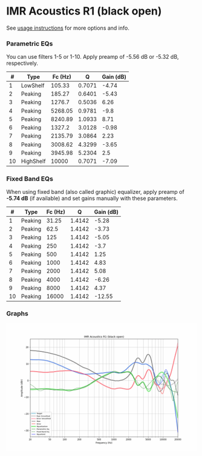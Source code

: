 # IMR Acoustics R1 (black open)
See [usage instructions](https://github.com/jaakkopasanen/AutoEq#usage) for more options and info.

### Parametric EQs
You can use filters 1-5 or 1-10. Apply preamp of -5.56 dB or -5.32 dB, respectively.

|   # | Type      |   Fc (Hz) |      Q |   Gain (dB) |
|-----|-----------|-----------|--------|-------------|
|   1 | LowShelf  |    105.33 | 0.7071 |       -4.74 |
|   2 | Peaking   |    185.27 | 0.6401 |       -5.43 |
|   3 | Peaking   |   1276.7  | 0.5036 |        6.26 |
|   4 | Peaking   |   5268.05 | 0.9781 |       -9.8  |
|   5 | Peaking   |   8240.89 | 1.0933 |        8.71 |
|   6 | Peaking   |   1327.2  | 3.0128 |       -0.98 |
|   7 | Peaking   |   2135.79 | 3.0864 |        2.23 |
|   8 | Peaking   |   3008.62 | 4.3299 |       -3.65 |
|   9 | Peaking   |   3945.98 | 5.2304 |        2.5  |
|  10 | HighShelf |  10000    | 0.7071 |       -7.09 |

### Fixed Band EQs
When using fixed band (also called graphic) equalizer, apply preamp of **-5.74 dB** (if available) and set gains manually with these parameters.

|   # | Type    |   Fc (Hz) |      Q |   Gain (dB) |
|-----|---------|-----------|--------|-------------|
|   1 | Peaking |     31.25 | 1.4142 |       -5.28 |
|   2 | Peaking |     62.5  | 1.4142 |       -3.73 |
|   3 | Peaking |    125    | 1.4142 |       -5.05 |
|   4 | Peaking |    250    | 1.4142 |       -3.7  |
|   5 | Peaking |    500    | 1.4142 |        1.25 |
|   6 | Peaking |   1000    | 1.4142 |        4.83 |
|   7 | Peaking |   2000    | 1.4142 |        5.08 |
|   8 | Peaking |   4000    | 1.4142 |       -6.26 |
|   9 | Peaking |   8000    | 1.4142 |        4.37 |
|  10 | Peaking |  16000    | 1.4142 |      -12.55 |

### Graphs
![](./IMR%20Acoustics%20R1%20(black%20open).png)
